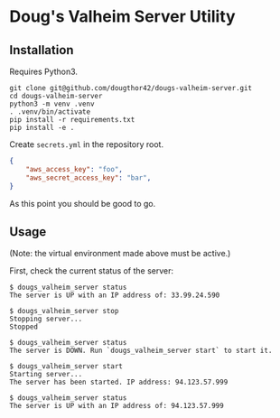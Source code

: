 # Doug's Valheim Server Utility


## Installation

Requires Python3.

```shell
git clone git@github.com/dougthor42/dougs-valheim-server.git
cd dougs-valheim-server
python3 -m venv .venv
. .venv/bin/activate
pip install -r requirements.txt
pip install -e .
```

Create `secrets.yml` in the repository root.

```json
{
    "aws_access_key": "foo",
    "aws_secret_access_key": "bar",
}
```

As this point you should be good to go.


## Usage

(Note: the virtual environment made above must be active.)

First, check the current status of the server:

```
$ dougs_valheim_server status
The server is UP with an IP address of: 33.99.24.590

$ dougs_valheim_server stop
Stopping server...
Stopped

$ dougs_valheim_server status
The server is DOWN. Run `dougs_valheim_server start` to start it.

$ dougs_valheim_server start
Starting server...
The server has been started. IP address: 94.123.57.999

$ dougs_valheim_server status
The server is UP with an IP address of: 94.123.57.999
```
